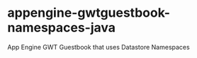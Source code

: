 appengine-gwtguestbook-namespaces-java
======================================

App Engine GWT Guestbook that uses Datastore Namespaces